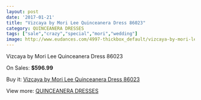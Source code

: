 ```yaml
---
layout: post
date: '2017-01-21'
title: "Vizcaya by Mori Lee Quinceanera Dress 86023"
category: QUINCEANERA DRESSES
tags: ["sale","crazy","special","mori","wedding"]
image: http://www.eudances.com/4997-thickbox_default/vizcaya-by-mori-lee-quinceanera-dress-86023.jpg
---
```

Vizcaya by Mori Lee Quinceanera Dress 86023

On Sales: **$596.99**
<a href="https://www.eudances.com/en/quinceanera-dresses/1687-vizcaya-by-mori-lee-quinceanera-dress-86023.html"><amp-img layout="responsive" width="600" height="600" src="//www.eudances.com/4997-thickbox_default/vizcaya-by-mori-lee-quinceanera-dress-86023.jpg" alt="Vizcaya by Mori Lee Quinceanera Dress 86023 0" /></a>
<a href="https://www.eudances.com/en/quinceanera-dresses/1687-vizcaya-by-mori-lee-quinceanera-dress-86023.html"><amp-img layout="responsive" width="600" height="600" src="//www.eudances.com/4999-thickbox_default/vizcaya-by-mori-lee-quinceanera-dress-86023.jpg" alt="Vizcaya by Mori Lee Quinceanera Dress 86023 1" /></a>
<a href="https://www.eudances.com/en/quinceanera-dresses/1687-vizcaya-by-mori-lee-quinceanera-dress-86023.html"><amp-img layout="responsive" width="600" height="600" src="//www.eudances.com/4998-thickbox_default/vizcaya-by-mori-lee-quinceanera-dress-86023.jpg" alt="Vizcaya by Mori Lee Quinceanera Dress 86023 2" /></a>

Buy it: [Vizcaya by Mori Lee Quinceanera Dress 86023](https://www.eudances.com/en/quinceanera-dresses/1687-vizcaya-by-mori-lee-quinceanera-dress-86023.html "Vizcaya by Mori Lee Quinceanera Dress 86023")

View more: [QUINCEANERA DRESSES](https://www.eudances.com/en/17-quinceanera-dresses "QUINCEANERA DRESSES")